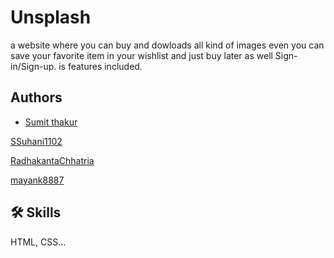 
# Unsplash
a website where you can buy and dowloads all kind of images even you can save your favorite item in your wishlist and just buy later as well Sign-in/Sign-up.
is features included.
## Authors

- [Sumit thakur](https://www.github.com/SamSumit007)


[SSuhani1102](https://www.github.com/Suhani1102)

[RadhakantaChhatria](https://www.github.com/RadhakantaChhatria)

[mayank8887](https://www.github.com/mayank8887)



## 🛠 Skills
 HTML, CSS...
